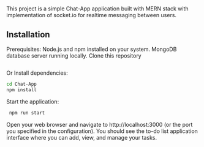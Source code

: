 #

This project is a simple Chat-App application built with MERN stack with implementation of socket.io for realtime messaging between users.


## Installation
Prerequisites:
Node.js and npm installed on your system.
MongoDB database server running locally.
Clone this repository

```bash

```
Or Install dependencies:
```bash
cd Chat-App
npm install
```
Start the application:
```bash
 npm run start
 ```
Open your web browser and navigate to http://localhost:3000 (or the port you specified in the configuration). You should see the to-do list application interface where you can add, view, and manage your tasks.
